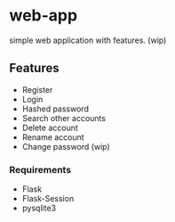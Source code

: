 # web-app
simple web application with features. (wip)

## Features
- Register
- Login
- Hashed password
- Search other accounts
- Delete account
- Rename account
- Change password (wip)

### Requirements
- Flask
- Flask-Session
- pysqlite3
